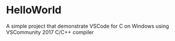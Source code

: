 # HelloWorld
A simple project that demonstrate VSCode for C on Windows using VSCommunity 2017 C/C++ compiler
